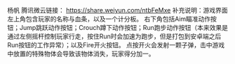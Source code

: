 杨帆
腾讯微云链接：
https://share.weiyun.com/ntbFeMxe
补充说明：游戏界面左上角包含玩家的名称与血条，以及一个计分板。
右下角包括Aim瞄准动作按钮；Jump跳跃动作按钮；Crouch蹲下动作按钮；Run跑步动作按钮（本来效果是通过左侧摇杆控制玩家行走，按住Run时会加速为跑步，但是打包到安卓端之后Run按钮的工作异常）；以及Fire开火按钮。
点按开火会发射一颗子弹，击中游戏中放置的特殊物体会导致该物体消失，玩家得分加一。
